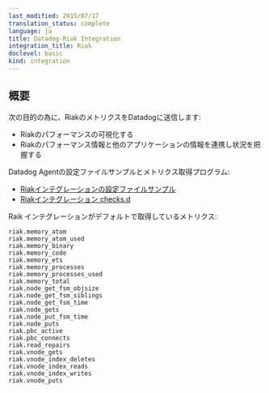 ```yaml
---
last_modified: 2015/07/17
translation_status: complete
language: ja
title: Datadog-Riak Integration
integration_title: Riak
doclevel: basic
kind: integration
---
```


<!-- ### Overview


Connect Riak to Datadog in order to:

- Visualize Riak performance and utilization.
- Correlate the performance of Riak with the rest of your applications. -->

## 概要


次の目的の為に、RiakのメトリクスをDatadogに送信します:

- Riakのパフォーマンスの可視化する
- Riakのパフォーマンス情報と他のアプリケーションの情報を連携し状況を把握する


Datadog Agentの設定ファイルサンプルとメトリクス取得プログラム:

* [Riakインテグレーションの設定ファイルサンプル](https://github.com/DataDog/integrations-core/blob/master/riak/conf.yaml.example)
* [Riakインテグレーション checks.d](https://github.com/DataDog/integrations-core/blob/master/riak/check.py)

<!-- The following metrics are collected by default with the Riak integration:

    riak.memory_atom
    riak.memory_atom_used
    riak.memory_binary
    riak.memory_code
    riak.memory_ets
    riak.memory_processes
    riak.memory_processes_used
    riak.memory_total
    riak.node_get_fsm_objsize
    riak.node_get_fsm_siblings
    riak.node_get_fsm_time
    riak.node_gets
    riak.node_put_fsm_time
    riak.node_puts
    riak.pbc_active
    riak.pbc_connects
    riak.read_repairs
    riak.vnode_gets
    riak.vnode_index_deletes
    riak.vnode_index_reads
    riak.vnode_index_writes
    riak.vnode_puts -->

Raik インテグレーションがデフォルトで取得しているメトリクス:

    riak.memory_atom
    riak.memory_atom_used
    riak.memory_binary
    riak.memory_code
    riak.memory_ets
    riak.memory_processes
    riak.memory_processes_used
    riak.memory_total
    riak.node_get_fsm_objsize
    riak.node_get_fsm_siblings
    riak.node_get_fsm_time
    riak.node_gets
    riak.node_put_fsm_time
    riak.node_puts
    riak.pbc_active
    riak.pbc_connects
    riak.read_repairs
    riak.vnode_gets
    riak.vnode_index_deletes
    riak.vnode_index_reads
    riak.vnode_index_writes
    riak.vnode_puts
